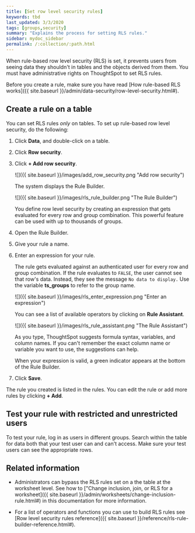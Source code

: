 ```yaml
---
title: [Set row level security rules]
keywords: tbd
last_updated: 3/3/2020
tags: [groups,security]
summary: "Explains the process for setting RLS rules."
sidebar: mydoc_sidebar
permalink: /:collection/:path.html
---
```

When rule-based row level security (RLS) is set, it prevents users from seeing
data they shouldn't in tables and the objects derived from them. You must have
administrative rights on ThoughtSpot to set RLS rules.

Before you create a rule, make sure you have read [How rule-based RLS works]({{
site.baseurl }}/admin/data-security/row-level-security.html#).

## Create a rule on a table

You can set RLS rules _only_ on tables. To set up rule-based row level security,
do the following:

1. Click **Data**, and double-click on a table.
2. Click **Row security**.
3. Click **+ Add row security**.

    ![]({{ site.baseurl }}/images/add_row_security.png "Add row security")

    The system displays the Rule Builder.

    ![]({{ site.baseurl }}/images/rls_rule_builder.png "The Rule Builder")

    You define row level security by creating an expression that gets evaluated
    for every row and group combination. This powerful feature can be used with
    up to thousands of groups.

4. Open the Rule Builder.
5. Give your rule a name.
6. Enter an expression for your rule.

   The rule gets evaluated against an authenticated user for every row and group
   combination. If the rule evaluates to `FALSE`, the user cannot see that row's
   data. Instead, they see the message `No data to display.` Use the variable **ts_groups** to refer to the group name.

   ![]({{ site.baseurl }}/images/rls_enter_expression.png "Enter an expression")

    You can see a list of available operators by clicking on **Rule Assistant**.

    ![]({{ site.baseurl }}/images/rls_rule_assistant.png "The Rule Assistant")

    As you type, ThoughtSpot suggests formula syntax, variables, and column
    names. If you can't remember the exact column name or variable you want to
    use, the suggestions can help.

    When your expression is valid, a green indicator appears at the bottom of
    the Rule Builder.

7. Click **Save**.

The rule you created is listed in the rules. You can edit the rule or add more
rules by clicking **+ Add**.

## Test your rule with restricted and unrestricted users

To test your rule, log in as users in different groups. Search within the table
for data both that your test user can and can't access. Make sure your test users
can see the appropriate rows.

## Related information

* Administrators can bypass the RLS rules set on a the table at the worksheet
level. See how to ["Change inclusion, join, or RLS for a worksheet]({{
site.baseurl }}/admin/worksheets/change-inclusion-rule.html#) in this
documentation for more information.

* For a list of operators and functions you can use to build RLS rules see
[Row level security rules reference]({{ site.baseurl
}}/reference/rls-rule-builder-reference.html#).
